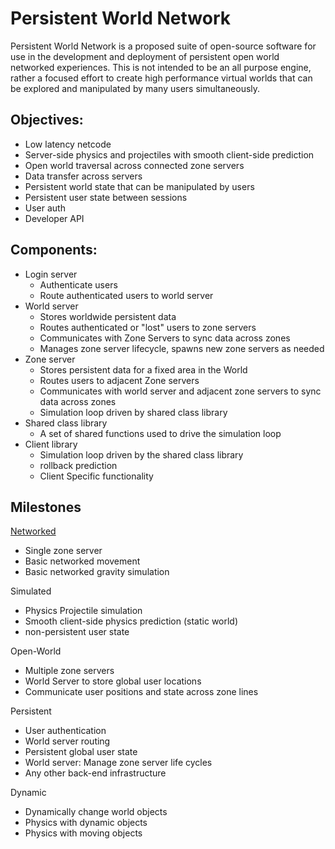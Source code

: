 # Persistent World Network
Persistent World Network is a proposed suite of open-source software for use in the development and deployment of persistent open world networked experiences. This is not intended to be an all purpose engine, rather a focused effort to create high performance virtual worlds that can be explored and manipulated by many users simultaneously. 

## Objectives:
- Low latency netcode
- Server-side physics and projectiles with smooth client-side prediction
- Open world traversal across connected zone servers
- Data transfer across servers
- Persistent world state that can be manipulated by users
- Persistent user state between sessions
- User auth
- Developer API

## Components:
- Login server
    - Authenticate users
    - Route authenticated users to world server
- World server
    - Stores worldwide persistent data
    - Routes authenticated or "lost" users to zone servers
    - Communicates with Zone Servers to sync data across zones
    - Manages zone server lifecycle, spawns new zone servers as needed
- Zone server
    - Stores persistent data for a fixed area in the World
    - Routes users to adjacent Zone servers
    - Communicates with world server and adjacent zone servers to sync data across zones
    - Simulation loop driven by shared class library
- Shared class library
    - A set of shared functions used to drive the simulation loop
- Client library
    - Simulation loop driven by the shared class library
    - rollback prediction
    - Client Specific functionality

## Milestones
[Networked](Networked.md)
- Single zone server
- Basic networked movement
- Basic networked gravity simulation

Simulated
- Physics Projectile simulation
- Smooth client-side physics prediction (static world)
- non-persistent user state

Open-World
- Multiple zone servers
- World Server to store global user locations
- Communicate user positions and state across zone lines

Persistent
- User authentication
- World server routing
- Persistent global user state
- World server: Manage zone server life cycles
- Any other back-end infrastructure

Dynamic
- Dynamically change world objects
- Physics with dynamic objects
- Physics with moving objects
